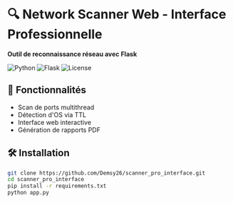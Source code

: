 # 🔍 Network Scanner Web - Interface Professionnelle  
**Outil de reconnaissance réseau avec Flask**  

![Python](https://img.shields.io/badge/Python-3.9%2B-blue)
![Flask](https://img.shields.io/badge/Flask-2.3-lightgrey)
![License](https://img.shields.io/badge/License-MIT-green)

## 🌟 Fonctionnalités  
- Scan de ports multithread  
- Détection d'OS via TTL  
- Interface web interactive  
- Génération de rapports PDF  

## 🛠 Installation  
```bash
git clone https://github.com/Demsy26/scanner_pro_interface.git
cd scanner_pro_interface
pip install -r requirements.txt
python app.py